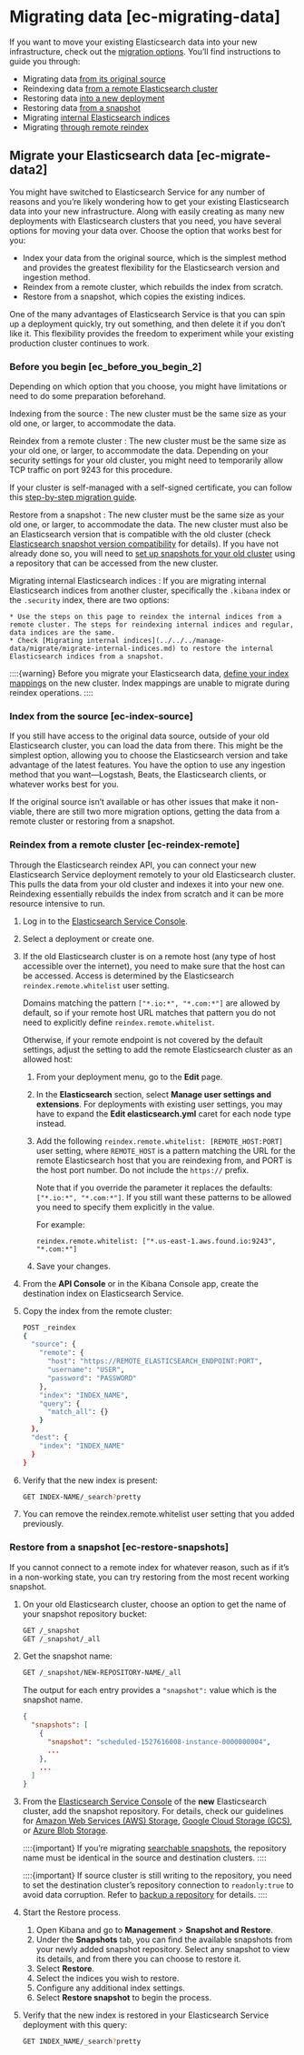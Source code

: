 # Migrating data [ec-migrating-data]

If you want to move your existing Elasticsearch data into your new infrastructure, check out the [migration options](../../../manage-data/migrate.md#ec-migrate-data2). You’ll find instructions to guide you through:

* Migrating data [from its original source](../../../manage-data/migrate.md#ec-index-source)
* Reindexing data [from a remote Elasticsearch cluster](../../../manage-data/migrate.md#ec-reindex-remote)
* Restoring data [into a new deployment](../../../deploy-manage/tools/snapshot-and-restore/ece-restore-snapshots-into-new-deployment.md)
* Restoring data [from a snapshot](../../../manage-data/migrate.md#ec-restore-snapshots)
* Migrating [internal Elasticsearch indices](../../../manage-data/migrate/migrate-internal-indices.md)
* Migrating [through remote reindex](../../../manage-data/migrate/migrate-from-a-self-managed-cluster-with-a-self-signed-certificate-using-remote-reindex.md)


## Migrate your Elasticsearch data [ec-migrate-data2]

You might have switched to Elasticsearch Service for any number of reasons and you’re likely wondering how to get your existing Elasticsearch data into your new infrastructure. Along with easily creating as many new deployments with Elasticsearch clusters that you need, you have several options for moving your data over. Choose the option that works best for you:

* Index your data from the original source, which is the simplest method and provides the greatest flexibility for the Elasticsearch version and ingestion method.
* Reindex from a remote cluster, which rebuilds the index from scratch.
* Restore from a snapshot, which copies the existing indices.

One of the many advantages of Elasticsearch Service is that you can spin up a deployment quickly, try out something, and then delete it if you don’t like it. This flexibility provides the freedom to experiment while your existing production cluster continues to work.


### Before you begin [ec_before_you_begin_2]

Depending on which option that you choose, you might have limitations or need to do some preparation beforehand.

Indexing from the source
:   The new cluster must be the same size as your old one, or larger, to accommodate the data.

Reindex from a remote cluster
:   The new cluster must be the same size as your old one, or larger, to accommodate the data. Depending on your security settings for your old cluster, you might need to temporarily allow TCP traffic on port 9243 for this procedure.

If your cluster is self-managed with a self-signed certificate, you can follow this [step-by-step migration guide](../../../manage-data/migrate/migrate-from-a-self-managed-cluster-with-a-self-signed-certificate-using-remote-reindex.md).

Restore from a snapshot
:   The new cluster must be the same size as your old one, or larger, to accommodate the data. The new cluster must also be an Elasticsearch version that is compatible with the old cluster (check [Elasticsearch snapshot version compatibility](https://www.elastic.co/guide/en/elasticsearch/reference/current/snapshot-restore.html#snapshot-restore-version-compatibility) for details). If you have not already done so, you will need to [set up snapshots for your old cluster](https://www.elastic.co/guide/en/elasticsearch/reference/current/snapshots-register-repository.html) using a repository that can be accessed from the new cluster.

Migrating internal Elasticsearch indices
:   If you are migrating internal Elasticsearch indices from another cluster, specifically the `.kibana` index or the `.security` index, there are two options:

    * Use the steps on this page to reindex the internal indices from a remote cluster. The steps for reindexing internal indices and regular, data indices are the same.
    * Check [Migrating internal indices](../../../manage-data/migrate/migrate-internal-indices.md) to restore the internal Elasticsearch indices from a snapshot.


::::{warning}
Before you migrate your Elasticsearch data, [define your index mappings](https://www.elastic.co/guide/en/elasticsearch/reference/current/mapping.html) on the new cluster. Index mappings are unable to migrate during reindex operations.
::::



### Index from the source [ec-index-source]

If you still have access to the original data source, outside of your old Elasticsearch cluster, you can load the data from there. This might be the simplest option, allowing you to choose the Elasticsearch version and take advantage of the latest features. You have the option to use any ingestion method that you want—​Logstash, Beats, the Elasticsearch clients, or whatever works best for you.

If the original source isn’t available or has other issues that make it non-viable, there are still two more migration options, getting the data from a remote cluster or restoring from a snapshot.


### Reindex from a remote cluster [ec-reindex-remote]

Through the Elasticsearch reindex API, you can connect your new Elasticsearch Service deployment remotely to your old Elasticsearch cluster. This pulls the data from your old cluster and indexes it into your new one. Reindexing essentially rebuilds the index from scratch and it can be more resource intensive to run.

1. Log in to the [Elasticsearch Service Console](https://cloud.elastic.co?page=docs&placement=docs-body).
2. Select a deployment or create one.
3. If the old Elasticsearch cluster is on a remote host (any type of host accessible over the internet), you need to make sure that the host can be accessed. Access is determined by the Elasticsearch `reindex.remote.whitelist` user setting.

    Domains matching the pattern `["*.io:*", "*.com:*"]` are allowed by default, so if your remote host URL matches that pattern you do not need to explicitly define `reindex.remote.whitelist`.

    Otherwise, if your remote endpoint is not covered by the default settings, adjust the setting to add the remote Elasticsearch cluster as an allowed host:

    1. From your deployment menu, go to the **Edit** page.
    2. In the **Elasticsearch** section, select **Manage user settings and extensions**. For deployments with existing user settings, you may have to expand the **Edit elasticsearch.yml** caret for each node type instead.
    3. Add the following `reindex.remote.whitelist: [REMOTE_HOST:PORT]` user setting, where `REMOTE_HOST` is a pattern matching the URL for the remote Elasticsearch host that you are reindexing from, and PORT is the host port number. Do not include the `https://` prefix.

        Note that if you override the parameter it replaces the defaults: `["*.io:*", "*.com:*"]`. If you still want these patterns to be allowed you need to specify them explicitly in the value.

        For example:

        `reindex.remote.whitelist: ["*.us-east-1.aws.found.io:9243", "*.com:*"]`

    4. Save your changes.

4. From the **API Console** or in the Kibana Console app, create the destination index on Elasticsearch Service.
5. Copy the index from the remote cluster:

    ```sh
    POST _reindex
    {
      "source": {
        "remote": {
          "host": "https://REMOTE_ELASTICSEARCH_ENDPOINT:PORT",
          "username": "USER",
          "password": "PASSWORD"
        },
        "index": "INDEX_NAME",
        "query": {
          "match_all": {}
        }
      },
      "dest": {
        "index": "INDEX_NAME"
      }
    }
    ```

6. Verify that the new index is present:

    ```sh
    GET INDEX-NAME/_search?pretty
    ```

7. You can remove the reindex.remote.whitelist user setting that you added previously.


### Restore from a snapshot [ec-restore-snapshots]

If you cannot connect to a remote index for whatever reason, such as if it’s in a non-working state, you can try restoring from the most recent working snapshot.

1. On your old Elasticsearch cluster, choose an option to get the name of your snapshot repository bucket:

    ```sh
    GET /_snapshot
    GET /_snapshot/_all
    ```

2. Get the snapshot name:

    ```sh
    GET /_snapshot/NEW-REPOSITORY-NAME/_all
    ```

    The output for each entry provides a `"snapshot":` value which is the snapshot name.

    ```json
    {
      "snapshots": [
        {
          "snapshot": "scheduled-1527616008-instance-0000000004",
          ...
        },
        ...
      ]
    }
    ```

3. From the [Elasticsearch Service Console](https://cloud.elastic.co?page=docs&placement=docs-body) of the **new** Elasticsearch cluster, add the snapshot repository. For details, check our guidelines for [Amazon Web Services (AWS) Storage](../../../deploy-manage/tools/snapshot-and-restore/ec-aws-custom-repository.md), [Google Cloud Storage (GCS)](../../../deploy-manage/tools/snapshot-and-restore/ec-gcs-snapshotting.md), or [Azure Blob Storage](../../../deploy-manage/tools/snapshot-and-restore/ec-azure-snapshotting.md).

    ::::{important}
    If you’re migrating [searchable snapshots](../../../deploy-manage/tools/snapshot-and-restore/searchable-snapshots.md), the repository name must be identical in the source and destination clusters.
    ::::


    ::::{important}
    If source cluster is still writing to the repository, you need to set the destination cluster’s repository connection to `readonly:true` to avoid data corruption. Refer to [backup a repository](../../../deploy-manage/tools/snapshot-and-restore/self-managed.md#snapshots-repository-backup) for details.
    ::::

4. Start the Restore process.

    1. Open Kibana and go to **Management** > **Snapshot and Restore**.
    2. Under the **Snapshots** tab, you can find the available snapshots from your newly added snapshot repository. Select any snapshot to view its details, and from there you can choose to restore it.
    3. Select **Restore**.
    4. Select the indices you wish to restore.
    5. Configure any additional index settings.
    6. Select **Restore snapshot** to begin the process.

5. Verify that the new index is restored in your Elasticsearch Service deployment with this query:

    ```sh
    GET INDEX_NAME/_search?pretty
    ```





